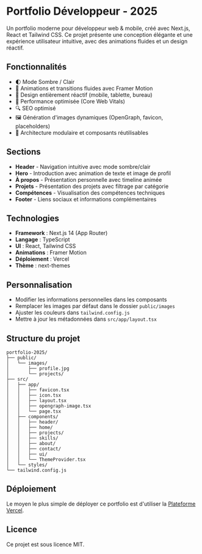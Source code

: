 # Portfolio Développeur - 2025

Un portfolio moderne pour développeur web & mobile, créé avec Next.js, React et Tailwind CSS. Ce projet présente une conception élégante et une expérience utilisateur intuitive, avec des animations fluides et un design réactif.

## Fonctionnalités

- 🌓 Mode Sombre / Clair
- 🎨 Animations et transitions fluides avec Framer Motion
- 📱 Design entièrement réactif (mobile, tablette, bureau)
- 🚀 Performance optimisée (Core Web Vitals)
- 🔍 SEO optimisé
- 🖼️ Génération d'images dynamiques (OpenGraph, favicon, placeholders)
- 🧩 Architecture modulaire et composants réutilisables

## Sections

- **Header** - Navigation intuitive avec mode sombre/clair
- **Hero** - Introduction avec animation de texte et image de profil
- **À propos** - Présentation personnelle avec timeline animée
- **Projets** - Présentation des projets avec filtrage par catégorie
- **Compétences** - Visualisation des compétences techniques
- **Footer** - Liens sociaux et informations complémentaires

## Technologies

- **Framework** : Next.js 14 (App Router)
- **Langage** : TypeScript
- **UI** : React, Tailwind CSS
- **Animations** : Framer Motion
- **Déploiement** : Vercel
- **Thème** : next-themes

## Personnalisation

- Modifier les informations personnelles dans les composants
- Remplacer les images par défaut dans le dossier `public/images`
- Ajuster les couleurs dans `tailwind.config.js`
- Mettre à jour les métadonnées dans `src/app/layout.tsx`

## Structure du projet

```
portfolio-2025/
├── public/
│   └── images/
│       ├── profile.jpg
│       └── projects/
├── src/
│   ├── app/
│   │   ├── favicon.tsx
│   │   ├── icon.tsx
│   │   ├── layout.tsx
│   │   ├── opengraph-image.tsx
│   │   └── page.tsx
│   ├── components/
│   │   ├── header/
│   │   ├── home/
│   │   ├── projects/
│   │   ├── skills/
│   │   ├── about/
│   │   ├── contact/
│   │   ├── ui/
│   │   └── ThemeProvider.tsx
│   └── styles/
└── tailwind.config.js
```

## Déploiement

Le moyen le plus simple de déployer ce portfolio est d'utiliser la [Plateforme Vercel](https://vercel.com/new).

## Licence

Ce projet est sous licence MIT.
